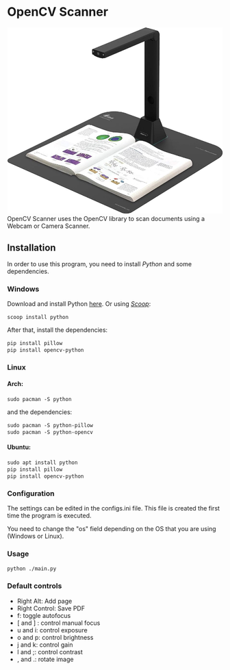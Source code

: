 # OpenCV Scanner
![Desk Camera Scanner](./public/scanner.jpg) 
OpenCV Scanner uses the OpenCV library to scan documents using a Webcam or Camera Scanner.

## Installation
In order to use this program, you need to install *Python* and some dependencies.

### Windows
Download and install Python [here](https://www.python.org/). Or using [*Scoop*](https://github.com/ScoopInstaller/Scoop):
```console
scoop install python
```

After that, install the dependencies:
```console
pip install pillow
pip install opencv-python 
```

### Linux

#### Arch:

```console
sudo pacman -S python
```
and the dependencies:
```console
sudo pacman -S python-pillow
sudo pacman -S python-opencv
```

#### Ubuntu:
```console
sudo apt install python
pip install pillow
pip install opencv-python
```
### Configuration
The settings can be edited in the configs.ini file. This file is created the first time the program is executed.

You need to change the "os" field depending on the OS that you are using (Windows or Linux).

### Usage
```console
python ./main.py
```

### Default controls
- Right Alt: Add page
- Right Control: Save PDF
- f: toggle autofocus
- [ and ] : control manual focus
- u and i: control exposure
- o and p: control brightness
- j and k: control gain
- l and ;: control contrast
- , and .: rotate image
